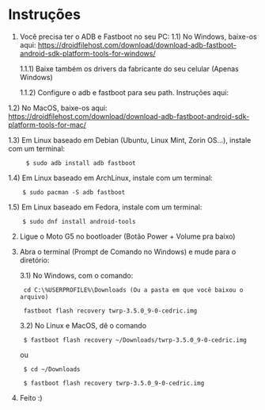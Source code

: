 # Instruções

1) Você precisa ter o ADB e Fastboot no seu PC:
  1.1) No Windows, baixe-os aqui: https://droidfilehost.com/download/download-adb-fastboot-android-sdk-platform-tools-for-windows/
        
   1.1.1) Baixe também os drivers da fabricante do seu celular (Apenas Windows)
   
   1.1.2) Configure o adb e fastboot para seu path. Instruções aqui:
  
  1.2) No MacOS, baixe-os aqui: https://droidfilehost.com/download/download-adb-fastboot-android-sdk-platform-tools-for-mac/
  
  1.3) Em Linux baseado em Debian (Ubuntu, Linux Mint, Zorin OS...), instale com um terminal:
    
         $ sudo adb install adb fastboot
  
  1.4) Em Linux baseado em ArchLinux, instale com um terminal:
  
        $ sudo pacman -S adb fastboot
        
   1.5) Em Linux baseado em Fedora, instale com um terminal:
    
        $ sudo dnf install android-tools
        
    
2) Ligue o Moto G5 no bootloader (Botão Power + Volume pra baixo)

3) Abra o terminal (Prompt de Comando no Windows) e mude para o diretório:
    
    3.1) No Windows, com o comando:
    
        cd C:\%USERPROFILE%\Downloads (Ou a pasta em que você baixou o arquivo)
        
        fastboot flash recovery twrp-3.5.0_9-0-cedric.img
        
    3.2) No Linux e MacOS, dê o comando
    
        $ fastboot flash recovery ~/Downloads/twrp-3.5.0_9-0-cedric.img
      
      ou
        
        $ cd ~/Downloads
        
        $ fastboot flash recovery twrp-3.5.0_9-0-cedric.img
    
4) Feito :)    
    
